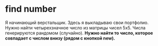 # find number
Я начинающий верстальщик. Здесь я выкладываю свои портфолио. 
Нужно найти четырехзначное число из матрицы чисел 5х5.  Числа генерируются рандомом (случайно). 
<b>Нужно найти то число, которое совпадает с числом внизу (рядом с кнопкой new).</b>
